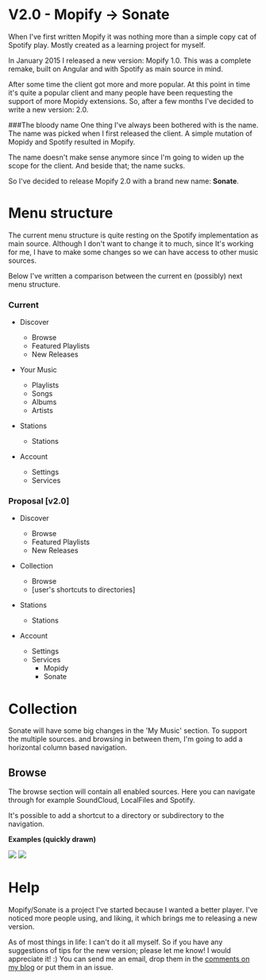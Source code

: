 # V2.0 - Mopify -> Sonate
When I've first written Mopify it was nothing more than a simple copy cat of Spotify play. Mostly created as a learning project for myself. 

In January 2015 I released a new version: Mopify 1.0. This was a complete remake, built on Angular and with Spotify as main source in mind. 

After some time the client got more and more popular. At this point in time it's quite a popular client and many people have been requesting the support of more Mopidy extensions. So, after a few months I've decided to write a new version: 2.0. 

###The bloody name
One thing I've always been bothered with is the name. The name was picked when I first released the client. A simple mutation of Mopidy and Spotify resulted in Mopify. 

The name doesn't make sense anymore since I'm going to widen up the scope for the client. And beside that; the name sucks.

So I've decided to release Mopify 2.0 with a brand new name: **Sonate**.

# Menu structure
The current menu structure is quite resting on the Spotify implementation as main source. Although I don't want to change it to much, since It's working for me, I have to make some changes so we can have access to other music sources. 

Below I've written a comparison between the current en (possibly) next menu structure.

### Current

- Discover
    - Browse
    - Featured Playlists
    - New Releases

- Your Music 
    - Playlists
    - Songs
    - Albums
    - Artists

- Stations
    - Stations

- Account
    - Settings
    - Services


### Proposal [v2.0]

- Discover
    - Browse
    - Featured Playlists
    - New Releases

- Collection
    - Browse
    - [user's shortcuts to directories]

- Stations
    - Stations

- Account
    - Settings
    - Services
        + Mopidy
        + Sonate


# Collection
Sonate will have some big changes in the 'My Music' section. To support the multiple sources. and browsing in between them, I'm going to add a horizontal column based navigation. 

## Browse
The browse section will contain all enabled sources. Here you can navigate through for example SoundCloud, LocalFiles and Spotify. 

It's possible to add a shortcut to a directory or subdirectory to the navigation.

**Examples (quickly drawn)**

![](http://i.imgur.com/wT4cGot.png)
![](http://i.imgur.com/XwE2Yf7.png)

# Help
Mopify/Sonate is a project I've started because I wanted a better player. I've noticed more people using, and liking, it which brings me to releasing a new version. 

As of most things in life: I can't do it all myself. So if you have any suggestions of tips for the new version; please let me know! I would appreciate it! :) You can send me an email, drop them in the [comments on my blog](http://dirkgroenen.nl/projects/2015-08-16/mopidy-mopify-version-two/) or put them in an issue. 
